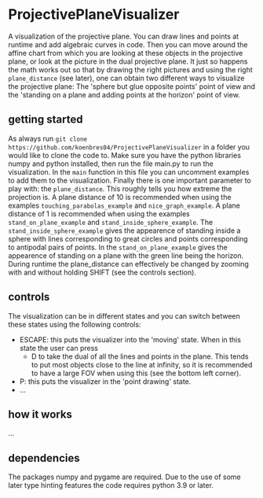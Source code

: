 # ProjectivePlaneVisualizer

A visualization of the projective plane.
You can draw lines and points at runtime and add algebraic curves in code.
Then you can move around the affine chart from which you are looking at these objects in the projective plane, or look at the picture in the dual projective plane.
It just so happens the math works out so that by drawing the right pictures and using the right `plane_distance` (see later), one can obtain two different ways to visualize
the projective plane:
The 'sphere but glue opposite points' point of view and the 'standing on a plane and adding points at the horizon' point of view.

## getting started

As always run `git clone https://github.com/koenbres04/ProjectivePlaneVisualizer` in a folder you would like to clone the code to.
Make sure you have the python libraries numpy and python installed, then run the file main.py to run the visualization.
In the `main` function in this file you can uncomment examples to add them to the visualization.
Finally there is one important parameter to play with: the `plane_distance`.
This roughly tells you how extreme the projection is.
A plane distance of 10 is recommended when using the examples `touching_parabolas_example` and `nice_graph_example`.
A plane distance of 1 is recommended when using the examples `stand_on_plane_example` and `stand_inside_sphere_example`.
The `stand_inside_sphere_example` gives the appearence of standing inside a sphere with lines corresponding to great circles and points corresponding to antipodal pairs of points.
In the `stand_on_plane_example` gives the appearence of standing on a plane with the green line being the horizon.
During runtime the plane_distance can effectively be changed by zooming with and without holding SHIFT (see the controls section).

## controls

The visualization can be in different states and you can switch between these states using the following controls:

- ESCAPE: this puts the visualizer into the 'moving' state. When in this state the user can press
	- D to take the dual of all the lines and points in the plane. 
	This tends to put most objects close to the line at infinity, so it is recommended to have a large FOV when using this (see the bottom left corner).
- P: this puts the visualizer in the 'point drawing' state.
- ...

## how it works

...

## dependencies

The packages numpy and pygame are required.
Due to the use of some later type hinting features the code requires python 3.9 or later.
